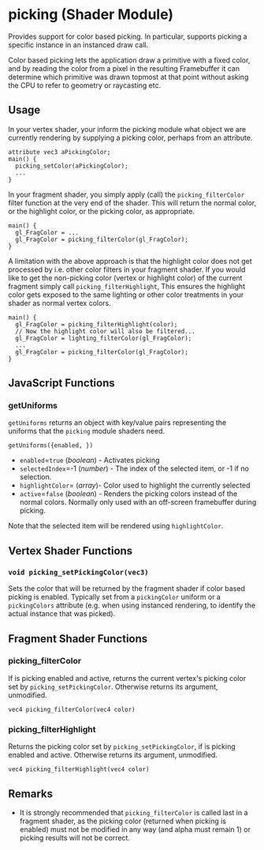 # picking (Shader Module)

Provides support for color based picking. In particular, supports picking a specific instance in an instanced draw call.

Color based picking lets the application draw a primitive with a fixed color, and by reading the color from a pixel in the resulting Framebuffer it can determine which primitive was drawn topmost at that point without asking the CPU to refer to geometry or raycasting etc.

## Usage

In your vertex shader, your inform the picking module what object we are currently rendering by supplying a picking color, perhaps from an attribute.
```
attribute vec3 aPickingColor;
main() {
  picking_setColor(aPickingColor);
  ...
}
```

In your fragment shader, you simply apply (call) the `picking_filterColor` filter function at the very end of the shader. This will return the normal color, or the highlight color, or the picking color, as appropriate.
```
main() {
  gl_FragColor = ...
  gl_FragColor = picking_filterColor(gl_FragColor);
}
```

A limitation with the above approach is that the highlight color does not get processed by i.e. other color filters in your fragment shader. If you would like to get the non-picking color (vertex or highlight color) of the current fragment simply call `picking_filterHighlight`, This ensures the highlight color gets exposed to the same lighting or other color treatments in your shader as normal vertex colors.
```
main() {
  gl_FragColor = picking_filterHighlight(color);
  // Now the highlight color will also be filtered...
  gl_FragColor = lighting_filterColor(gl_FragColor);
  ...
  gl_FragColor = picking_filterColor(gl_FragColor);
}
```

## JavaScript Functions

### getUniforms

`getUniforms` returns an object with key/value pairs representing the uniforms that the `picking` module shaders need.

`getUniforms({enabled, })`

* `enabled`=`true` (*boolean*) - Activates picking
* `selectedIndex`=-1 (*number*) - The index of the selected item, or -1 if no selection.
* `highlightColor`= (*array*)- Color used to highlight the currently selected
* `active`=`false` (*boolean*) - Renders the picking colors instead of the normal colors. Normally only used with an off-screen framebuffer during picking.

Note that the selected item will be rendered using `highlightColor`.


## Vertex Shader Functions

### `void picking_setPickingColor(vec3)`

Sets the color that will be returned by the fragment shader if color based picking is enabled. Typically set from a `pickingColor` uniform or a `pickingColors` attribute (e.g. when using instanced rendering, to identify the actual instance that was picked).


## Fragment Shader Functions

### picking_filterColor

 If is picking enabled and active, returns the current vertex's picking color set by `picking_setPickingColor`. Otherwise returns its argument, unmodified.

`vec4 picking_filterColor(vec4 color)`



### picking_filterHighlight

Returns the picking color set by `picking_setPickingColor`, if is picking enabled and active. Otherwise returns its argument, unmodified.

`vec4 picking_filterHighlight(vec4 color)`


## Remarks

* It is strongly recommended that `picking_filterColor` is called last in a fragment shader, as the picking color (returned when picking is enabled) must not be modified in any way (and alpha must remain 1) or picking results will not be correct.
